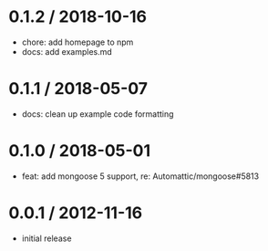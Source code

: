 0.1.2 / 2018-10-16
==================
 * chore: add homepage to npm
 * docs: add examples.md

0.1.1 / 2018-05-07
==================

 * docs: clean up example code formatting

0.1.0 / 2018-05-01
==================

 * feat: add mongoose 5 support, re: Automattic/mongoose#5813

0.0.1 / 2012-11-16
==================

  * initial release

